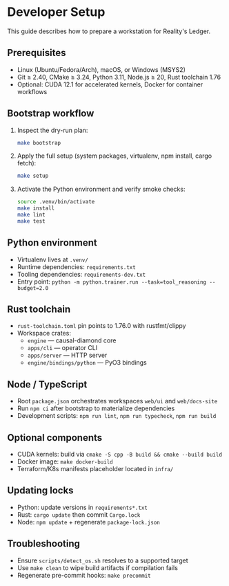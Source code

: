 # Developer Setup

This guide describes how to prepare a workstation for Reality's Ledger.

## Prerequisites

- Linux (Ubuntu/Fedora/Arch), macOS, or Windows (MSYS2)
- Git ≥ 2.40, CMake ≥ 3.24, Python 3.11, Node.js ≥ 20, Rust toolchain 1.76
- Optional: CUDA 12.1 for accelerated kernels, Docker for container workflows

## Bootstrap workflow

1. Inspect the dry-run plan:

   ```bash
   make bootstrap
   ```

2. Apply the full setup (system packages, virtualenv, npm install, cargo fetch):

   ```bash
   make setup
   ```

3. Activate the Python environment and verify smoke checks:

   ```bash
   source .venv/bin/activate
   make install
   make lint
   make test
   ```

## Python environment

- Virtualenv lives at `.venv/`
- Runtime dependencies: `requirements.txt`
- Tooling dependencies: `requirements-dev.txt`
- Entry point: `python -m python.trainer.run --task=tool_reasoning --budget=2.0`

## Rust toolchain

- `rust-toolchain.toml` pin points to 1.76.0 with rustfmt/clippy
- Workspace crates:
  - `engine` — causal-diamond core
  - `apps/cli` — operator CLI
  - `apps/server` — HTTP server
  - `engine/bindings/python` — PyO3 bindings

## Node / TypeScript

- Root `package.json` orchestrates workspaces `web/ui` and `web/docs-site`
- Run `npm ci` after bootstrap to materialize dependencies
- Development scripts: `npm run lint`, `npm run typecheck`, `npm run build`

## Optional components

- CUDA kernels: build via `cmake -S cpp -B build && cmake --build build`
- Docker image: `make docker-build`
- Terraform/K8s manifests placeholder located in `infra/`

## Updating locks

- Python: update versions in `requirements*.txt`
- Rust: `cargo update` then commit `Cargo.lock`
- Node: `npm update` + regenerate `package-lock.json`

## Troubleshooting

- Ensure `scripts/detect_os.sh` resolves to a supported target
- Use `make clean` to wipe build artifacts if compilation fails
- Regenerate pre-commit hooks: `make precommit`
